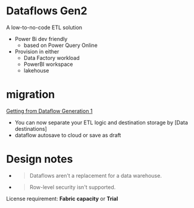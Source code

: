 # Dataflows Gen2
A low-to-no-code ETL solution
- Power Bi dev friendly
  - based on Power Query Online
- Provision in either 
  - Data Factory workload
  - PowerBI workspace
  - lakehouse


# migration 
[Getting from Dataflow Generation 1](https://learn.microsoft.com/en-us/fabric/data-factory/dataflows-gen2-overview#licensing-dataflow-gen1-vs-gen2)
- You can now separate your ETL logic and destination storage by [Data destinations]
- dataflow autosave to cloud or save as draft


# Design notes
- > Dataflows aren't a replacement for a data warehouse.
- > Row-level security isn't supported.

License requirement: **Fabric capacity** or **Trial**